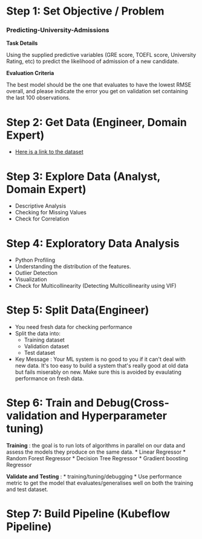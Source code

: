 # Step 1: Set Objective / Problem

### Predicting-University-Admissions
**Task Details**

Using the supplied predictive variables (GRE score, TOEFL score, University Rating, etc) to predict the likelihood of admission of a new candidate.

**Evaluation Criteria**

The best model should be the one that evaluates to have the lowest RMSE overall, and please indicate the error you get on validation set containing the last 100 observations.


# Step 2: Get Data (Engineer, Domain Expert)

* [Here is a link to the dataset](https://www.kaggle.com/mohansacharya/graduate-admissions/tasks?taskId=6)



# Step 3: Explore Data (Analyst, Domain Expert)

* Descriptive Analysis
* Checking for Missing Values
* Check for Correlation


# Step 4: Exploratory Data Analysis

* Python Profiling
* Understanding the distribution of the features.
* Outlier Detection
* Visualization
* Check for Multicollinearity (Detecting Multicollinearity using VIF)

# Step 5: Split Data(Engineer)

* You need fresh data for checking performance
* Split the data into:
    * Training dataset
    * Validation dataset
    * Test dataset
* Key Message : Your ML system is no good to you if it can't deal with new data. It's too easy to build a system that's really good at old data but fails miserably on new. Make sure this is avoided by evaulating performance on fresh data.

# Step 6: Train and Debug(Cross-validation and Hyperparameter tuning)

**Training** : the goal is to run lots of algorithms in parallel on our data and assess the models they produce on the same data.
    * Linear Regressor
    * Random Forest Regressor
    * Decision Tree Regressor
    * Gradient boosting Regressor
    
**Validate and Testing** : 
    * training/tuning/debugging
    * Use performance metric to get the model that evaluates/generalises well on both the training and test dataset.
    
# Step 7: Build Pipeline (Kubeflow Pipeline)


